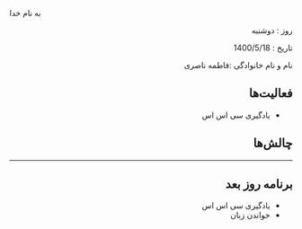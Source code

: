 

 
به نام خدا


 
</div>


 
<div dir="rtl" align="right">


 
 
روز : دوشنبه

تاریخ : 1400/5/18

نام و نام خانوادگی :فاطمه ناصری


 



## فعالیت‌ها


 * یادگیری سی اس اس
 
## چالش‌ها


___
## برنامه روز بعد



 
* یادگیری سی اس اس
* خواندن زبان
</div>


 
